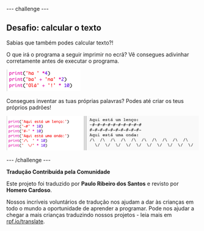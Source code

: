 --- challenge ---

## Desafio: calcular o texto

Sabias que também podes calcular texto?!

O que irá o programa a seguir imprimir no ecrã? Vê consegues adivinhar corretamente antes de executar o programa.

![captura de ecrã](images/me-text-calc.png)

Consegues inventar as tuas próprias palavras? Podes até criar os teus próprios padrões!

![captura de ecrã](images/me-patterns.png)

--- /challenge ---


**Tradução Contribuída pela Comunidade**

Este projeto foi traduzido por **Paulo Ribeiro dos Santos** e revisto por **Homero Cardoso**.

Nossos incríveis voluntários de tradução nos ajudam a dar às crianças em todo o mundo a oportunidade de aprender a programar. Pode nos ajudar a chegar a mais crianças traduzindo nossos projetos - leia mais em [rpf.io/translate](https://rpf.io/translate).